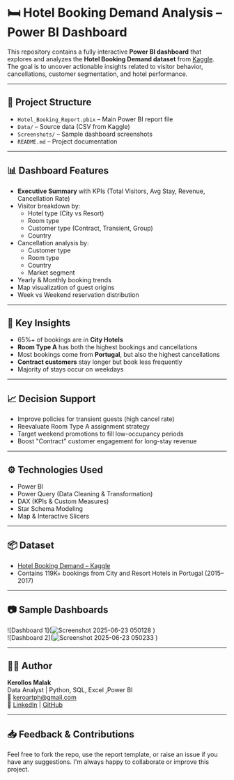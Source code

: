 # 🛏️ Hotel Booking Demand Analysis – Power BI Dashboard

This repository contains a fully interactive **Power BI dashboard** that explores and analyzes the **Hotel Booking Demand dataset** from [Kaggle](https://www.kaggle.com/datasets/jessemostipak/hotel-booking-demand). The goal is to uncover actionable insights related to visitor behavior, cancellations, customer segmentation, and hotel performance.

---

## 📁 Project Structure

- `Hotel_Booking_Report.pbix` – Main Power BI report file  
- `Data/` – Source data (CSV from Kaggle)  
- `Screenshots/` – Sample dashboard screenshots  
- `README.md` – Project documentation  

---

## 📊 Dashboard Features

- **Executive Summary** with KPIs (Total Visitors, Avg Stay, Revenue, Cancellation Rate)
- Visitor breakdown by:
  - Hotel type (City vs Resort)
  - Room type
  - Customer type (Contract, Transient, Group)
  - Country
- Cancellation analysis by:
  - Customer type
  - Room type
  - Country
  - Market segment
- Yearly & Monthly booking trends
- Map visualization of guest origins
- Week vs Weekend reservation distribution

---

## 🧠 Key Insights

- 65%+ of bookings are in **City Hotels**
- **Room Type A** has both the highest bookings and cancellations
- Most bookings come from **Portugal**, but also the highest cancellations
- **Contract customers** stay longer but book less frequently
- Majority of stays occur on weekdays

---

## 📈 Decision Support

- Improve policies for transient guests (high cancel rate)
- Reevaluate Room Type A assignment strategy
- Target weekend promotions to fill low-occupancy periods
- Boost "Contract" customer engagement for long-stay revenue

---

## ⚙️ Technologies Used

- Power BI
- Power Query (Data Cleaning & Transformation)
- DAX (KPIs & Custom Measures)
- Star Schema Modeling
- Map & Interactive Slicers

---

## 📦 Dataset

- [Hotel Booking Demand – Kaggle](https://www.kaggle.com/datasets/jessemostipak/hotel-booking-demand)
- Contains 119K+ bookings from City and Resort Hotels in Portugal (2015–2017)

---

## 📷 Sample Dashboards

![Dashboard 1](![Screenshot 2025-06-23 050128](https://github.com/user-attachments/assets/d2f7c8e7-64a5-4af9-96df-f30e0ac23333)
)  
![Dashboard 2](![Screenshot 2025-06-23 050233](https://github.com/user-attachments/assets/e6716169-50e5-4425-904b-dd8ab7f4ae1b)
)

---

## 🧑‍💻 Author


**Kerollos Malak**  
Data Analyst  | Python, SQL, Excel ,Power BI  
📧 keroartph@gmail.com  
🔗 [LinkedIn](https://www.linkedin.com/in/kerollos-malak-207998211/) | [GitHub](https://github.com/KerollosMalak)

---

## 📥 Feedback & Contributions

Feel free to fork the repo, use the report template, or raise an issue if you have any suggestions. I'm always happy to collaborate or improve this project.
